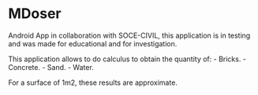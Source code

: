 # MDoser
Android App in collaboration with SOCE-CIVIL, this application 
is in testing and was made for educational and for investigation.

This application allows to do calculus to obtain the quantity
of:
	- Bricks.
	- Concrete.
	- Sand.
	- Water.

For a surface of 1m2, these results are approximate.
